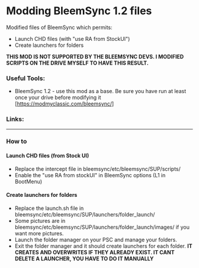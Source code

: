 # Modding BleemSync 1.2 files

Modified files of BleemSync which permits:
* Launch CHD files (with "use RA from StockUI")
* Create launchers for folders

**THIS MOD IS NOT SUPPORTED BY THE BLEEMSYNC DEVS. I MODIFIED SCRIPTS ON THE DRIVE MYSELF TO HAVE THIS RESULT.**

### Useful Tools:
* BleemSync 1.2 - use this mod as a base. Be sure you have run at least once your drive before modifying it [https://modmyclassic.com/bleemsync/]

### Links:
- - - - -

### How to
#### Launch CHD files (from Stock UI)
* Replace the intercept file in bleemsync/etc/bleemsync/SUP/scripts/
* Enable the "use RA from stockUI" in BleemSync options (L1 in BootMenu)

#### Create launchers for folders
* Replace the launch.sh file in bleemsync/etc/bleemsync/SUP/launchers/folder_launch/
* Some pictures are in bleemsync/etc/bleemsync/SUP/launchers/folder_launch/images/ if you want more pictures.
* Launch the folder manager on your PSC and manage your folders.
* Exit the folder manager and it should create launchers for each folder. **IT CREATES AND OVERWRITES IF THEY ALREADY EXIST. IT CANT DELETE A LAUNCHER, YOU HAVE TO DO IT MANUALLY**
